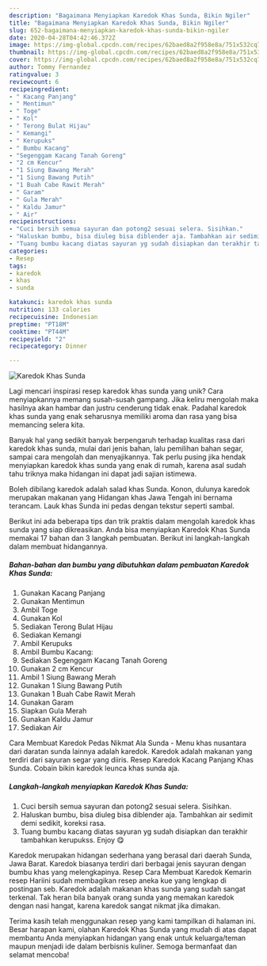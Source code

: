```yaml
---
description: "Bagaimana Menyiapkan Karedok Khas Sunda, Bikin Ngiler"
title: "Bagaimana Menyiapkan Karedok Khas Sunda, Bikin Ngiler"
slug: 652-bagaimana-menyiapkan-karedok-khas-sunda-bikin-ngiler
date: 2020-04-28T04:42:46.372Z
image: https://img-global.cpcdn.com/recipes/62baed8a2f958e8a/751x532cq70/karedok-khas-sunda-foto-resep-utama.jpg
thumbnail: https://img-global.cpcdn.com/recipes/62baed8a2f958e8a/751x532cq70/karedok-khas-sunda-foto-resep-utama.jpg
cover: https://img-global.cpcdn.com/recipes/62baed8a2f958e8a/751x532cq70/karedok-khas-sunda-foto-resep-utama.jpg
author: Tommy Fernandez
ratingvalue: 3
reviewcount: 6
recipeingredient:
- " Kacang Panjang"
- " Mentimun"
- " Toge"
- " Kol"
- " Terong Bulat Hijau"
- " Kemangi"
- " Kerupuks"
- " Bumbu Kacang"
- "Segenggam Kacang Tanah Goreng"
- "2 cm Kencur"
- "1 Siung Bawang Merah"
- "1 Siung Bawang Putih"
- "1 Buah Cabe Rawit Merah"
- " Garam"
- " Gula Merah"
- " Kaldu Jamur"
- " Air"
recipeinstructions:
- "Cuci bersih semua sayuran dan potong2 sesuai selera. Sisihkan."
- "Haluskan bumbu, bisa diuleg bisa diblender aja. Tambahkan air sedimit demi sedikit, koreksi rasa."
- "Tuang bumbu kacang diatas sayuran yg sudah disiapkan dan terakhir tambahkan kerupukss. Enjoy 😋"
categories:
- Resep
tags:
- karedok
- khas
- sunda

katakunci: karedok khas sunda 
nutrition: 133 calories
recipecuisine: Indonesian
preptime: "PT18M"
cooktime: "PT44M"
recipeyield: "2"
recipecategory: Dinner

---
```



![Karedok Khas Sunda](https://img-global.cpcdn.com/recipes/62baed8a2f958e8a/751x532cq70/karedok-khas-sunda-foto-resep-utama.jpg)

Lagi mencari inspirasi resep karedok khas sunda yang unik? Cara menyiapkannya memang susah-susah gampang. Jika keliru mengolah maka hasilnya akan hambar dan justru cenderung tidak enak. Padahal karedok khas sunda yang enak seharusnya memiliki aroma dan rasa yang bisa memancing selera kita.

Banyak hal yang sedikit banyak berpengaruh terhadap kualitas rasa dari karedok khas sunda, mulai dari jenis bahan, lalu pemilihan bahan segar, sampai cara mengolah dan menyajikannya. Tak perlu pusing jika hendak menyiapkan karedok khas sunda yang enak di rumah, karena asal sudah tahu triknya maka hidangan ini dapat jadi sajian istimewa.

Boleh dibilang karedok adalah salad khas Sunda. Konon, dulunya karedok merupakan makanan yang Hidangan khas Jawa Tengah ini bernama terancam. Lauk khas Sunda ini pedas dengan tekstur seperti sambal.


Berikut ini ada beberapa tips dan trik praktis dalam mengolah karedok khas sunda yang siap dikreasikan. Anda bisa menyiapkan Karedok Khas Sunda memakai 17 bahan dan 3 langkah pembuatan. Berikut ini langkah-langkah dalam membuat hidangannya.

<!--inarticleads1-->

##### Bahan-bahan dan bumbu yang dibutuhkan dalam pembuatan Karedok Khas Sunda:

1. Gunakan  Kacang Panjang
1. Gunakan  Mentimun
1. Ambil  Toge
1. Gunakan  Kol
1. Sediakan  Terong Bulat Hijau
1. Sediakan  Kemangi
1. Ambil  Kerupuks
1. Ambil  Bumbu Kacang:
1. Sediakan Segenggam Kacang Tanah Goreng
1. Gunakan 2 cm Kencur
1. Ambil 1 Siung Bawang Merah
1. Gunakan 1 Siung Bawang Putih
1. Gunakan 1 Buah Cabe Rawit Merah
1. Gunakan  Garam
1. Siapkan  Gula Merah
1. Gunakan  Kaldu Jamur
1. Sediakan  Air


Cara Membuat Karedok Pedas Nikmat Ala Sunda - Menu khas nusantara dari daratan sunda lainnya adalah karedok. Karedok adalah makanan yang terdiri dari sayuran segar yang diiris. Resep Karedok Kacang Panjang Khas Sunda. Cobain bikin karedok leunca khas sunda aja. 

<!--inarticleads2-->

##### Langkah-langkah menyiapkan Karedok Khas Sunda:

1. Cuci bersih semua sayuran dan potong2 sesuai selera. Sisihkan.
1. Haluskan bumbu, bisa diuleg bisa diblender aja. Tambahkan air sedimit demi sedikit, koreksi rasa.
1. Tuang bumbu kacang diatas sayuran yg sudah disiapkan dan terakhir tambahkan kerupukss. Enjoy 😋


Karedok merupakan hidangan sederhana yang berasal dari daerah Sunda, Jawa Barat. Karedok biasanya terdiri dari berbagai jenis sayuran dengan bumbu khas yang melengkapinya. Resep Cara Membuat Karedok Kemarin resep Hariini sudah membagikan resep aneka kue yang lengkap di postingan seb. Karedok adalah makanan khas sunda yang sudah sangat terkenal. Tak heran bila banyak orang sunda yang memakan karedok dengan nasi hangat, karena karedok sangat nikmat jika dimakan. 

Terima kasih telah menggunakan resep yang kami tampilkan di halaman ini. Besar harapan kami, olahan Karedok Khas Sunda yang mudah di atas dapat membantu Anda menyiapkan hidangan yang enak untuk keluarga/teman maupun menjadi ide dalam berbisnis kuliner. Semoga bermanfaat dan selamat mencoba!
